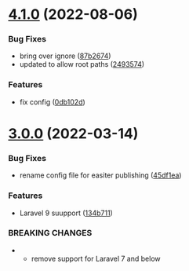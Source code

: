 # [4.1.0](https://git.customd.com/composer/laravel-postman/compare/v4.0.0...v4.1.0) (2022-08-06)


### Bug Fixes

* bring over ignore ([87b2674](https://git.customd.com/composer/laravel-postman/commit/87b267460605bba635082c4fcadf2d3499e5a7b6))
* updated to allow root paths ([2493574](https://git.customd.com/composer/laravel-postman/commit/24935744618bbc3c4d36906a5cfa8b2363deb015))


### Features

* fix config ([0db102d](https://git.customd.com/composer/laravel-postman/commit/0db102dfaefdce4220c527bf3b29b819e596d79c))

# [3.0.0](https://git.customd.com/composer/laravel-postman/compare/v2.2.2...v3.0.0) (2022-03-14)


### Bug Fixes

* rename config file for easiter publishing ([45df1ea](https://git.customd.com/composer/laravel-postman/commit/45df1eaf57b3c97b033f97601a88b54a4f2640aa))


### Features

* Laravel 9 suupport ([134b711](https://git.customd.com/composer/laravel-postman/commit/134b711c4908f2aa5b5838963dfd1bc2d021cf7c))


### BREAKING CHANGES

* - remove support for Laravel 7 and below
